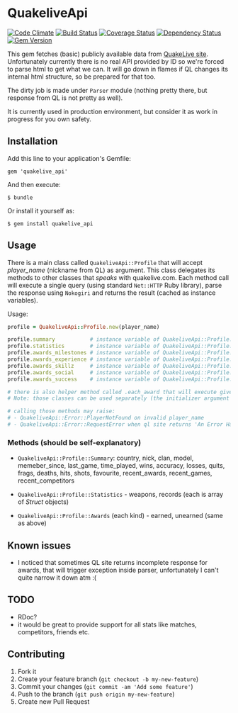 # QuakeliveApi

[![Code Climate](https://codeclimate.com/github/emq/quakelive_api.png)](https://codeclimate.com/github/emq/quakelive_api)
[![Build Status](https://travis-ci.org/emq/quakelive_api.png?branch=master)](https://travis-ci.org/emq/quakelive_api)
[![Coverage Status](https://coveralls.io/repos/emq/quakelive_api/badge.png)](https://coveralls.io/r/emq/quakelive_api)
[![Dependency Status](https://gemnasium.com/emq/quakelive_api.png)](https://gemnasium.com/emq/quakelive_api)
[![Gem Version](https://badge.fury.io/rb/quakelive_api.png)](http://badge.fury.io/rb/quakelive_api)

This gem fetches (basic) publicly available data from [QuakeLive site][1]. Unfortunately currently there is no real API provided by ID so we're forced to parse html to get what we can. It will go down in flames if QL changes its internal html structure, so be prepared for that too.

The dirty job is made under `Parser` module (nothing pretty there, but response from QL is not pretty as well).

It is currently used in production environment, but consider it as work in progress for you own safety.

## Installation

Add this line to your application's Gemfile:

    gem 'quakelive_api'

And then execute:

    $ bundle

Or install it yourself as:

    $ gem install quakelive_api

## Usage

There is a main class called `QuakeliveApi::Profile` that will accept *player_name* (nickname from QL) as argument.
This class delegates its methods to other classes that *speaks* with quakelive.com. Each method call will execute a single query (using standard `Net::HTTP` Ruby library), parse the response using `Nokogiri` and returns the result (cached as instance variables).

Usage:

``` ruby
profile = QuakeliveApi::Profile.new(player_name)

profile.summary           # instance variable of QuakeliveApi::Profile::Summary
profile.statistics        # instance variable of QuakeliveApi::Profile::Statistics
profile.awards_milestones # instance variable of QuakeliveApi::Profile::Awards::CareerMilestones
profile.awards_experience # instance variable of QuakeliveApi::Profile::Awards::Experience
profile.awards_skillz     # instance variable of QuakeliveApi::Profile::Awards::MadSkillz
profile.awards_social     # instance variable of QuakeliveApi::Profile::Awards::SocialLife
profile.awards_success    # instance variable of QuakeliveApi::Profile::Awards::SweetSuccess

# there is also helper method called .each_award that will execute given block for all awards
# Note: those classes can be used separately (the initializer argument is the same)

# calling those methods may raise:
# - QuakeliveApi::Error::PlayerNotFound on invalid player_name
# - QuakeliveApi::Error::RequestError when ql site returns 'An Error Has Occurred' page
```

### Methods (should be self-explanatory)

- `QuakeliveApi::Profile::Summary`: country, nick, clan, model, memeber_since, last_game, time_played, wins, accuracy, losses, quits, frags, deaths, hits, shots, favourite, recent_awards, recent_games, recent_competitors

- `QuakeliveApi::Profile::Statistics` - weapons, records (each is array of _Struct_ objects)

- `QuakeliveApi::Profile::Awards` (each kind) - earned, unearned (same as above)

## Known issues

- I noticed that sometimes QL site returns incomplete response for awards, that will trigger exception inside parser, unfortunately I can't quite narrow it down atm :(

## TODO

- RDoc?
- it would be great to provide support for all stats like matches, competitors, friends etc.

## Contributing

1. Fork it
2. Create your feature branch (`git checkout -b my-new-feature`)
3. Commit your changes (`git commit -am 'Add some feature'`)
4. Push to the branch (`git push origin my-new-feature`)
5. Create new Pull Request

[1]: http://quakelive.com
